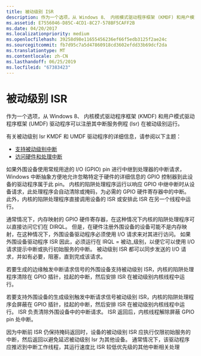 ```yaml
---
title: 被动级别 ISR
description: 作为一个选项，从 Windows 8、 内核模式驱动程序框架 (KMDF) 和用户模式驱动程序框架 (UMDF) 驱动程序可以注册其中断服务例程 (Isr) 在被动级别运行。
ms.assetid: E7556046-D85C-4CD1-8C27-578BF5CAFF2B
ms.date: 04/20/2017
ms.localizationpriority: medium
ms.openlocfilehash: 39258d98e11655456236ef66f5edb3125f2ae24c
ms.sourcegitcommit: fb7d95c7a5d47860918cd3602efdd33b69dcf2da
ms.translationtype: MT
ms.contentlocale: zh-CN
ms.lasthandoff: 06/25/2019
ms.locfileid: "67383423"
---
```

# <a name="passive-level-isrs"></a>被动级别 ISR


作为一个选项，从 Windows 8、 内核模式驱动程序框架 (KMDF) 和用户模式驱动程序框架 (UMDF) 驱动程序可以注册其中断服务例程 (Isr) 在被动级别运行。

有关被动级别 Isr KMDF 和 UMDF 驱动程序的详细信息，请参阅以下主题：

-   [支持被动级别中断](https://docs.microsoft.com/windows-hardware/drivers/wdf/supporting-passive-level-interrupts)
-   [访问硬件和处理中断](https://docs.microsoft.com/windows-hardware/drivers/wdf/accessing-hardware-and-handling-interrupts)

如果外围设备使用常规用途的 I/O (GPIO) pin 进行中继到处理器的中断请求，Windows 中断抽象方便地允许忽略特定于硬件的详细信息的 GPIO 控制器到此设备的驱动程序属于此 pin。 内核的陷阱处理程序运行以响应 GPIO 中继中断时从设备请求，此处理程序会自动清除或掩码，为必需的 GPIO 硬件寄存器中的中断。 此外，内核的陷阱处理程序直接调用设备的 ISR 或安排此 ISR 在另一个线程中运行。

通常情况下，内存映射的 GPIO 硬件寄存器，在这种情况下内核的陷阱处理程序可以直接访问它们在 DIRQL。 但是，在硬件注册外围设备的设备可能不是内存映射，在这种情况下，外围设备驱动程序必须使用 I/O 请求来对其进行访问。 如果外围设备驱动程序 ISR 因此，必须运行在 IRQL = 被动\_级别，以便它可以使用 I/O 请求提示中断或执行初始服务的中断。 被动级别 ISR 都可以同步发送的 I/O 请求，并如有必要，阻塞，直到完成该请求。

若要生成的边缘触发中断请求信号的外围设备支持被动级别 ISR，内核的陷阱处理程序清除在 GPIO 插针，挂起的中断，然后安排 ISR 在被动级别内核线程中运行。

若要支持外围设备的生成级别触发中断请求信号被动级别 ISR，内核的陷阱处理程序会屏蔽在 GPIO 插针，挂起的中断，然后安排 ISR 在被动级别内核线程中运行。 ISR 负责清除外围设备中的中断请求。 ISR 返回后，内核线程解除屏蔽 GPIO pin 处中断。

因为中断前 ISR 仍保持掩码返回时，设备的被动级别 ISR 应执行仅限初始服务的中断，然后返回以避免延迟被动级别 Isr 为其他设备。 通常情况下，该驱动程序应推迟到中断工作线程，其运行速度比 ISR 较低优先级的其他中断相关处理

 

 




